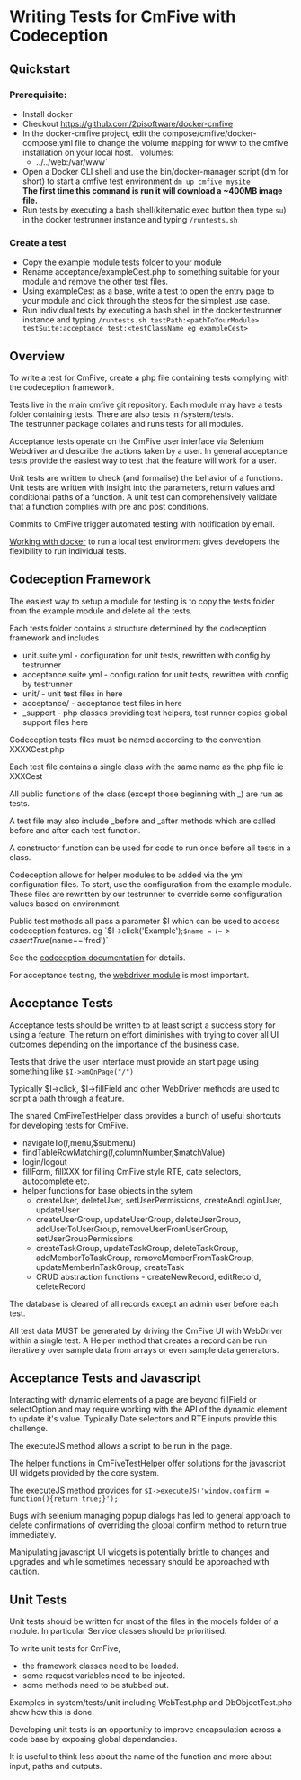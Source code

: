 # Writing Tests for CmFive with Codeception

## Quickstart
### Prerequisite: 
- Install docker
- Checkout https://github.com/2pisoftware/docker-cmfive 
- In the docker-cmfive project, edit the compose/cmfive/docker-compose.yml file to change the volume mapping for www to the cmfive installation on your local host.
`  volumes:
    - ../../web:/var/www`
- Open a Docker CLI shell and use the bin/docker-manager script (dm for short) to start a cmfive test environment
`dm up cmfive mysite`  
**The first time this command is run it will download a ~400MB image file.**
- Run tests by executing a bash shell(kitematic exec button then type `su`) in the docker testrunner instance and typing 
`/runtests.sh`

### Create a test
- Copy the example module tests folder to your module
- Rename acceptance/exampleCest.php to something suitable for your module and remove the other test files.
- Using exampleCest as a base, write a test to open the entry page to your module and click through the steps for the simplest use case.
- Run individual tests by executing a bash shell in the docker testrunner instance and typing 
`/runtests.sh testPath:<pathToYourModule> testSuite:acceptance test:<testClassName eg exampleCest>`


## Overview
To write a test for CmFive, create a php file containing tests complying with the codeception framework.

Tests live in the main cmfive git repository. 
Each module may have a tests folder containing tests. There are also tests in /system/tests.	
The testrunner package collates and runs tests for all modules.

Acceptance tests operate on the  CmFive user interface via Selenium Webdriver and describe the actions taken by a user.
In general acceptance tests provide the easiest way to test that the feature will work for a user.

Unit tests are written to check (and formalise) the behavior of a functions.
Unit tests are written with insight into the parameters, return values and conditional paths of a function.
A unit test can comprehensively validate that a function complies with pre and post conditions.

Commits to CmFive trigger automated testing with notification by email.

[Working with docker](http://codeception.com/docs/modules/WebDriver) to run a local test environment gives developers the flexibility to run individual tests.


## Codeception Framework

The easiest way to setup a module for testing is to copy the tests folder from the example module and delete all the tests.

Each tests folder contains a structure determined by the codeception framework and includes 

- unit.suite.yml - configuration for unit tests, rewritten with config by testrunner
- acceptance.suite.yml - configuration for unit tests, rewritten with config by testrunner
- unit/ - unit test files in here
- acceptance/ - acceptance test files in here
- _support - php classes providing test helpers, test runner copies global support files here 

Codeception tests files must be named according to the convention XXXXCest.php

Each test file contains a single class with the same name as the php file ie XXXCest

All public functions of the class (except those beginning with _) are run as tests.

A test file may also include _before and _after methods which are called before and after each test function.

A constructor function can be used for code to run once before all tests in a class.

Codeception allows for helper modules to be added via the yml configuration files. To start, use the configuration from the example module. These files are rewritten by our testrunner to override some configuration values based on environment.

Public test methods all pass a parameter $I which can be used to access codeception features.
eg 
`$I->click('Example');`
$name = 
`$I->assertTrue($name=='fred')`
		
		
See the [codeception documentation](http://codeception.com/docs) for details.

For acceptance testing, the [webdriver module](http://codeception.com/docs/modules/WebDriver) is most important.

## Acceptance Tests
Acceptance tests should be written to at least script a success story for using a feature.
The return on effort diminishes with trying to cover all UI outcomes depending on the importance of the business case.

Tests that drive the user interface must provide an start page using something like
`$I->amOnPage("/")`

Typically $I->click, $I->fillField and other WebDriver methods are used to script a path through a feature.

The shared CmFiveTestHelper class provides a bunch of useful shortcuts for developing tests for CmFive.

- navigateTo($I,$menu,$submenu)
- findTableRowMatching($I,$columnNumber,$matchValue)
- login/logout
- fillForm, fillXXX for filling CmFive style RTE, date selectors, autocomplete etc.
- helper functions for base objects in the sytem
  - createUser, deleteUser, setUserPermissions, createAndLoginUser, updateUser
  - createUserGroup, updateUserGroup, deleteUserGroup, addUserToUserGroup, removeUserFromUserGroup, setUserGroupPermissions
  - createTaskGroup, updateTaskGroup, deleteTaskGroup, addMemberToTaskGroup, removeMemberFromTaskGroup, updateMemberInTaskGroup, createTask
  - CRUD abstraction functions - createNewRecord, editRecord, deleteRecord
  

The database is cleared of all records except an admin user before each test.

All test data MUST be generated by driving the CmFive UI with WebDriver within a single test. A Helper method that creates a record can be run iteratively over sample data from arrays or even sample data generators.

## Acceptance Tests and Javascript

Interacting with dynamic elements of a page are beyond fillField or selectOption and may require working with the API of the dynamic element to update it's value. Typically Date selectors and RTE inputs provide this challenge.

The executeJS method allows a script to be run in the page.

The helper functions in CmFiveTestHelper offer solutions for the javascript UI widgets provided by the core system.

The executeJS method provides for 
`$I->executeJS('window.confirm = function(){return true;}');`

Bugs with selenium managing popup dialogs has led to general approach to delete confirmations of overriding the global confirm method to return true immediately.

Manipulating javascript UI widgets is potentially brittle to changes and upgrades and while sometimes necessary should be approached with caution. 


## Unit Tests

Unit tests should be written for most of the files in the models folder of a module.
In particular Service classes should be prioritised.

To write unit tests for CmFive, 

- the framework classes need to be loaded.
- some request variables need to be injected.
- some methods need to be stubbed out.

Examples in system/tests/unit including WebTest.php and DbObjectTest.php show how this is done.

Developing unit tests is an opportunity to improve encapsulation across a code base by exposing global dependancies.

It is useful to think less about the name of the function and more about input, paths and outputs.



